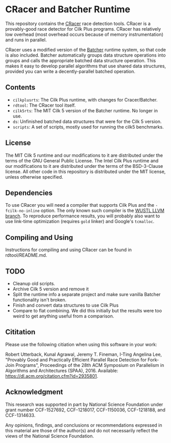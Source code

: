# CRacer and Batcher Runtime 

This repository contains the [CRacer][cracer] race detection tools. CRacer
is a provably-good race detector for Cilk Plus programs. CRacer has
relatively low overhead (most overhead occurs because of memory
instrumentation) and runs in parallel.

CRacer uses a modified version of the [Batcher][batcher] runtime system, so
that code is also included. Batcher automatically groups data
structure operations into groups and calls the appropriate batched
data structure operation. This makes it easy to develop parallel
algorithms that use shared data structures, provided you can write a
decently-parallel batched operation.

## Contents

- `cilkplusrts`: The Cilk Plus runtime, with changes for Cracer/Batcher.
- `rdtool`: The CRacer tool itself.
- `cilk5rts`: The MIT Cilk 5 version of the Batcher runtime. No longer in use.
- `ds`: Unfinished batched data structures that were for the Cilk 5 version.
- `scripts`: A set of scripts, mostly used for running the cilk5 benchmarks.

## License

The MIT Cilk 5 runtime and our modifications to it are distributed
under the terms of the GNU General Public License. The Intel Cilk Plus
runtime and our modifications to it are distributed under the terms of
the BSD-3-Clause license. All other code in this repository is
distributed under the MIT license, unless otherwise specified.

## Dependencies

To use CRacer you will need a compiler that supports Cilk Plus and the
`-fcilk-no-inline` option. The only known such compiler is
the [WUSTL LLVM branch](https://gitlab.com/wustl-pctg-pub/llvm-cilk). To reproduce performance results, you will
probably also want to use link-time optimization (requires `gold`
linker) and Google's `tcmalloc`.

## Compiling and Using

Instructions for compiling and using CRacer can be found in rdtool/README.md.

## TODO
- Cleanup old scripts.
- Archive Cilk 5 version and remove it
- Split the runtime info a separate project and make sure vanilla Batcher functionality isn't broken.
- Finish and convert data structures to use Cilk Plus
- Compare to flat combining. We did this initially but the results
  were too weird to get anything useful from a comparison.

[cracer]: https://dl.acm.org/citation.cfm?id=2935801
[batcher]: https://dl.acm.org/citation.cfm?id=2612688

## Cititation
Please use the following citiation when using this software in your work:

Robert Utterback, Kunal Agrawal, Jeremy T. Fineman, I-Ting Angelina Lee, "Provably Good and Practically Efficient Parallel Race Detection for Fork-Join Programs", Proceedings of the 28th ACM Symposium on Parallelism in Algorithms and Architectures (SPAA), 2016.
Available: https://dl.acm.org/citation.cfm?id=2935801.

## Acknowledgment
This research was supported in part by National Science Foundation under grant number CCF-1527692, CCF-1218017, CCF-1150036, CCF-1218188, and CCF-1314633.

Any opinions, findings, and conclusions or recommendations expressed in this material are those of the author(s) 
and do not necessarily reflect the views of the National Science Foundation.

